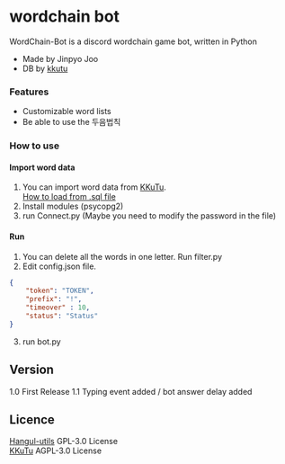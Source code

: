 # wordchain bot
WordChain-Bot is a discord wordchain game bot, written in Python
 - Made by Jinpyo Joo
 - DB by [kkutu](https://github.com/JJoriping/KKuTu)

### Features
 - Customizable word lists
 - Be able to use the 두음법칙

### How to use

#### Import word data
1. You can import word data from [KKuTu](https://github.com/JJoriping/KKuTu).<br>[How to load from .sql file](https://blog.naver.com/dosel1005/220935346136)
2. Install modules (psycopg2)
3. run Connect.py (Maybe you need to modify the password in the file)

#### Run
1. You can delete all the words in one letter. Run filter.py
2. Edit config.json file.
```json
{
    "token": "TOKEN",
    "prefix": "!",
    "timeover" : 10,
    "status": "Status"
}
```
3. run bot.py

## Version
1.0 First Release
1.1 Typing event added / bot answer delay added 

## Licence
[Hangul-utils](https://github.com/kaniblu/hangul-utils) GPL-3.0 License<br>
[KKuTu](https://github.com/JJoriping/KKuTu) AGPL-3.0 License
